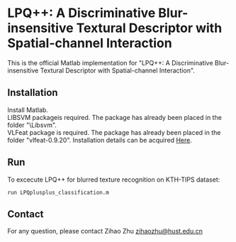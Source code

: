 # LPQ++: A Discriminative Blur-insensitive Textural Descriptor with Spatial-channel Interaction
This is the official Matlab implementation for "LPQ++: A Discriminative Blur-insensitive Textural Descriptor with Spatial-channel Interaction".

## Installation
Install Matlab.<br>
LIBSVM packageis required. The package has already been placed in the folder "\Libsvm".<br>
VLFeat package is required. The package has already been placed in the folder "vlfeat-0.9.20". Installation details can be acquired [Here](https://www.vlfeat.org/sandbox/install-matlab.html).<br>

## Run 
To excecute LPQ++ for blurred texture recognition on KTH-TIPS dataset:<br>
~~~
run LPQplusplus_classification.m
~~~

## Contact
For any question, please contact Zihao Zhu zihaozhu@hust.edu.cn
